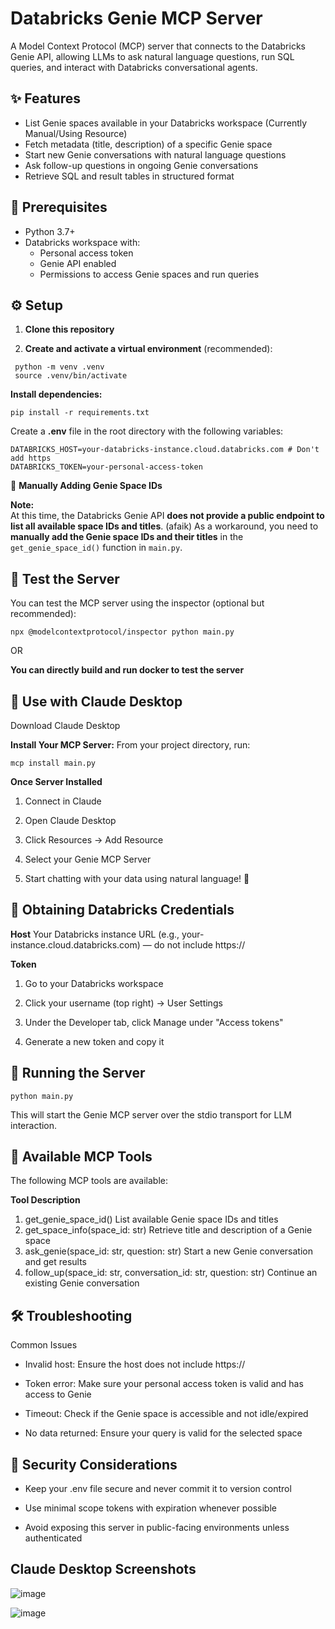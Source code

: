 
# Databricks Genie MCP Server

A Model Context Protocol (MCP) server that connects to the Databricks Genie API, allowing LLMs to ask natural language questions, run SQL queries, and interact with Databricks conversational agents.


## ✨ Features

- List Genie spaces available in your Databricks workspace (Currently Manual/Using Resource)
- Fetch metadata (title, description) of a specific Genie space
- Start new Genie conversations with natural language questions
- Ask follow-up questions in ongoing Genie conversations
- Retrieve SQL and result tables in structured format

## 🧱 Prerequisites

- Python 3.7+
- Databricks workspace with:
  - Personal access token
  - Genie API enabled
  - Permissions to access Genie spaces and run queries


## ⚙️ Setup

1. **Clone this repository**

2. **Create and activate a virtual environment** (recommended):
  

```
 python -m venv .venv
 source .venv/bin/activate
 ```

   
**Install dependencies:**

```
pip install -r requirements.txt
```

Create a **.env** file in the root directory with the following variables:

```
DATABRICKS_HOST=your-databricks-instance.cloud.databricks.com # Don't add https
DATABRICKS_TOKEN=your-personal-access-token
```


📌 **Manually Adding Genie Space IDs**

**Note:**  
 At this time, the Databricks Genie API **does not provide a public endpoint to list all available space IDs and titles**.  (afaik)
As a workaround, you need to **manually add the Genie space IDs and their titles** in the `get_genie_space_id()` function in `main.py`.





## 🧪 Test the Server
You can test the MCP server using the inspector (optional but recommended):

```
npx @modelcontextprotocol/inspector python main.py
```
OR

**You can directly build and run docker to test the server**

## 💬 Use with Claude Desktop

Download Claude Desktop

**Install Your MCP Server:**
From your project directory, run:

```
mcp install main.py
```
**Once Server Installed**
  1. Connect in Claude
   
   2. Open Claude Desktop
   
   3. Click Resources → Add Resource
   
   4. Select your Genie MCP Server
   
   5. Start chatting with your data using natural language! 🎯




## 🧾 Obtaining Databricks Credentials
**Host**
Your Databricks instance URL (e.g., your-instance.cloud.databricks.com) — do not include https://

**Token**

 1. Go to your Databricks workspace
    
 2. Click your username (top right) → User Settings
 3. Under the Developer tab, click Manage under "Access tokens"
 4. Generate a new token and copy it




## 🚀 Running the Server

```
python main.py
```
This will start the Genie MCP server over the stdio transport for LLM interaction.

## 🧰 Available MCP Tools
The following MCP tools are available:


**Tool	Description**
1. get_genie_space_id()	List available Genie space IDs and titles
2. get_space_info(space_id: str)	Retrieve title and description of a Genie space
3. ask_genie(space_id: str, question: str)	Start a new Genie conversation and get results
4. follow_up(space_id: str, conversation_id: str, question: str)	Continue an existing Genie conversation

## 🛠️ Troubleshooting
Common Issues
- Invalid host: Ensure the host does not include https://

- Token error: Make sure your personal access token is valid and has access to Genie

- Timeout: Check if the Genie space is accessible and not idle/expired

- No data returned: Ensure your query is valid for the selected space

## 🔐 Security Considerations

 - Keep your .env file secure and never commit it to version control

 - Use minimal scope tokens with expiration whenever possible

- Avoid exposing this server in public-facing environments unless authenticated

## Claude Desktop Screenshots

![image](https://github.com/user-attachments/assets/42b391d3-0ae8-48bd-8665-a1560437b8ef)

![image](https://github.com/user-attachments/assets/eb80c99f-e854-4d55-bb0e-8a447c29ee51)
